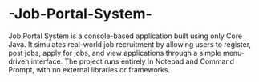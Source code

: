 # -Job-Portal-System-
Job Portal System is a console-based application built using only Core Java. It simulates real-world job recruitment by allowing users to register, post jobs, apply for jobs, and view applications through a simple menu-driven interface. The project runs entirely in Notepad and Command Prompt, with no external libraries or frameworks.
